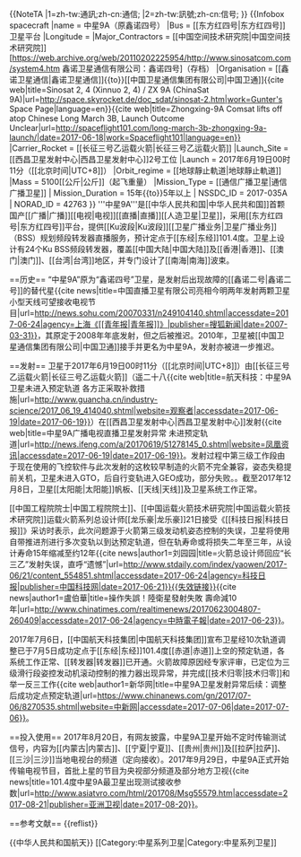 {{NoteTA
|1=zh-tw:通訊;zh-cn:通信;
|2=zh-tw:訊號;zh-cn:信号;
}}
{{Infobox spacecraft
|name = 中星9A（原鑫诺四号）
|Bus = [[东方红四号|东方红四号]]卫星平台
|Longitude = 
|Major_Contractors = [[中国空间技术研究院|中国空间技术研究院]]<ref name="system4">[https://web.archive.org/web/20110202225954/http://www.sinosatcom.com/system4.htm 鑫诺卫星通信有限公司：鑫诺四号]（存档）</ref>
|Organisation = [[鑫诺卫星通信|鑫诺卫星通信]]{{to}}[[中国卫星通信集团有限公司|中国卫通]]<ref name="sinosat">{{cite web|title=Sinosat 2, 4 (Xinnuo 2, 4) / ZX 9A (ChinaSat 9A)|url=http://space.skyrocket.de/doc_sdat/sinosat-2.htm|work=Gunter's Space Page|language=en}}</ref><ref name="unclear">{{cite web|title=Zhongxing-9A Comsat lifts off atop Chinese Long March 3B, Launch Outcome Unclear|url=http://spaceflight101.com/long-march-3b-zhongxing-9a-launch/|date=2017-06-18|work=Spaceflight101|language=en}}</ref>
|Carrier_Rocket = [[长征三号乙运载火箭|长征三号乙运载火箭]]
|Launch_Site = [[西昌卫星发射中心|西昌卫星发射中心]]2号工位<ref name="sinosat" />
|Launch = 2017年6月19日00时11分（[[北京时间|UTC+8]]）
|Orbit_regime = [[地球靜止軌道|地球靜止軌道]]
|Mass = 5100[[公斤|公斤]]（起飞重量）<ref name="sinosat" /><ref name="unclear" />
|Mission_Type = [[通信广播卫星|通信广播卫星]]
| Mission_Duration       = 15年<ref name="system4" />{{to}}5年以上
| NSSDC_ID = 2017-035A
| NORAD_ID = 42763
}}
'''中星9A'''是[[中华人民共和国|中华人民共和国]]首颗国产[[广播|广播]][[电视|电视]][[直播|直播]][[人造卫星|卫星]]，采用[[东方红四号|东方红四号]]平台，提供[[Ku波段|Ku波段]][[卫星广播业务|卫星广播业务]]（BSS）规划频段转发器直播服务，预计定点于[[东经|东经]]101.4度。卫星上设计有24个Ku BSS频段转发器<ref name="system4" />，覆盖[[中国大陆|中国大陆]]及[[香港|香港]]、[[澳门|澳门]]、[[台湾|台湾]]地区，并专门设计了[[南海|南海]]波束。

==历史==
“中星9A”原为“鑫诺四号”卫星，是发射后出现故障的[[鑫诺二号|鑫诺二号]]的替代星<ref>{{cite news|title=中国直播卫星有限公司亮相今明两年发射两颗卫星 小型天线可望接收电视节目|url=http://news.sohu.com/20070331/n249104140.shtml|accessdate=2017-06-24|agency=上海《[[青年报|青年报]]》|publisher=搜狐新闻|date=2007-03-31}}</ref>，其原定于2008年年底发射，但之后被推迟。2010年，卫星被[[中国卫星通信集团有限公司|中国卫通]]接手并更名为中星9A，发射亦被进一步推迟。<ref name="sinosat" />

==发射==
卫星于2017年6月19日00时11分（[[北京时间|UTC+8]]）由[[长征三号乙运载火箭|长征三号乙运载火箭]]（遥二十八<ref name="guancha-9A">{{cite web|title=航天科技：中星9A卫星未进入预定轨道 各方正采取补救措施|url=http://www.guancha.cn/industry-science/2017_06_19_414040.shtml|website=观察者|accessdate=2017-06-19|date=2017-06-19}}</ref>）在[[西昌卫星发射中心|西昌卫星发射中心]]发射<ref name="ifeng0619">{{cite web|title=中星9A广播电视直播卫星发射异常 未进预定轨道|url=http://news.ifeng.com/a/20170619/51278145_0.shtml|website=凤凰资讯|accessdate=2017-06-19|date=2017-06-19}}</ref>。发射过程中第三级工作段由于现在使用的飞控软件与此次发射的这枚较早制造的火箭不完全兼容，姿态失稳提前关机，卫星未进入GTO，后自行变轨进入GEO成功，部分失败。<ref name="ifeng0619" />。截至2017年12月8日，卫星[[太阳能|太阳能]]帆板、[[天线|天线]]及卫星系统工作正常。

[[中国工程院院士|中国工程院院士]]、[[中国运载火箭技术研究院|中国运载火箭技术研究院]]运载火箭系列总设计师[[龙乐豪|龙乐豪]]21日接受《[[科技日报|科技日报]]》采访时表示，此次问题源于火箭第三级发动机姿态控制的失误，卫星将使用自带推进剂进行多次变轨以到达预定轨道，但在轨寿命或将损失二年至三年，从设计寿命15年缩减至约12年<ref>{{cite news|author1=刘园园|title=火箭总设计师回应“长三乙”发射失误，直呼“遗憾”|url=http://www.stdaily.com/index/yaowen/2017-06/21/content_554851.shtml|accessdate=2017-06-24|agency=科技日报|publisher=中国科技网|date=2017-06-21}}{{失效链接}}</ref><ref>{{cite news|author1=盧伯華|title=操作失誤！陸衛星發射失敗 壽命減10年|url=http://www.chinatimes.com/realtimenews/20170623004807-260409|accessdate=2017-06-24|agency=中時電子報|date=2017-06-23}}</ref>。

2017年7月6日，[[中国航天科技集团|中国航天科技集团]]宣布卫星经10次轨道调整已于7月5日成功定点于[[东经|东经]]101.4度[[赤道|赤道]]上空的预定轨道，各系统工作正常、[[转发器|转发器]]已开通。火箭故障原因经专家评审，已定位为三级滑行段姿控发动机滚动控制的推力器出现异常，并完成[[技术归零|技术归零]]和举一反三工作<ref>{{cite web|author1=新华网|title=中星9A卫星发射异常后续：调整后成功定点预定轨道|url=https://www.chinanews.com/gn/2017/07-06/8270535.shtml|website=中新网|accessdate=2017-07-06|date=2017-07-06}}</ref>。

==投入使用==
2017年8月20日，有网友披露，中星9A卫星开始不定时传输测试信号，内容为[[内蒙古|内蒙古]]、[[宁夏|宁夏]]、[[贵州|贵州]]及[[拉萨|拉萨]]、[[三沙|三沙]]当地电视台的频道（定向接收）。2017年9月29日，中星9A正式开始传输电视节目，首批上星的节目为央视部分频道及部分地方卫视<ref>{{cite news|title=101.4度中星9A最卫星出现测试接收参数|url=http://www.asiatvro.com/html/201708/Msg55579.htm|accessdate=2017-08-21|publisher=亚洲卫视|date=2017-08-20}}</ref>。

==参考文献==
{{reflist}}

{{中华人民共和国航天}}
[[Category:中星系列卫星|Category:中星系列卫星]]
